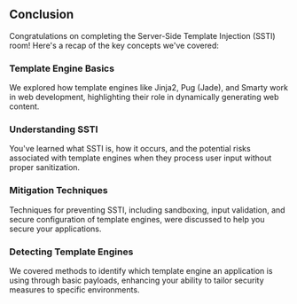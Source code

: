 ## Conclusion

Congratulations on completing the Server-Side Template Injection (SSTI) room! Here's a recap of the key concepts we've covered:

### Template Engine Basics
We explored how template engines like Jinja2, Pug (Jade), and Smarty work in web development, highlighting their role in dynamically generating web content.

### Understanding SSTI
You've learned what SSTI is, how it occurs, and the potential risks associated with template engines when they process user input without proper sanitization.

### Mitigation Techniques
Techniques for preventing SSTI, including sandboxing, input validation, and secure configuration of template engines, were discussed to help you secure your applications.

### Detecting Template Engines
We covered methods to identify which template engine an application is using through basic payloads, enhancing your ability to tailor security measures to specific environments.